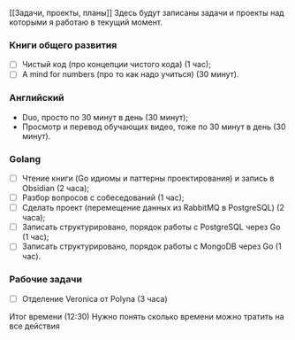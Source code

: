 [[Задачи, проекты, планы]]
Здесь будут записаны задачи и проекты над которыми я работаю в текущий момент.

### Книги общего развития
 - [ ] Чистый код (про концепции чистого кода) (1 час);
 - [ ] A mind for numbers (про то как надо учиться) (30 минут).

### Английский
 - Duo, просто по 30 минут в день (30 минут);
 - Просмотр и перевод обучающих видео, тоже по 30 минут в день (30 минут).

### Golang
 - [ ] Чтение книги (Go идиомы и паттерны проектирования) и запись в Obsidian (2 часа);
 - [ ] Разбор вопросов с собеседований (1 час);
 - [ ] Сделать проект (перемещение данных из RabbitMQ в PostgreSQL) (2 часа);
 - [ ] Записать структурировано, порядок работы с PostgreSQL через Go (1 час);
 - [ ] Записать структурировано, порядок работы с MongoDB через Go (1 час).

### Рабочие задачи
 - [ ] Отделение Veronica от Polyna (3 часа)

Итог времени (12:30)
Нужно понять сколько времени можно тратить на все действия